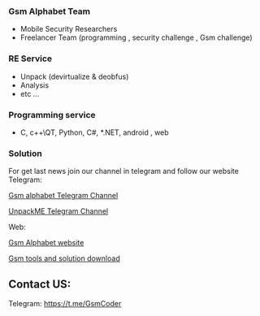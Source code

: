 ### Gsm Alphabet Team
- Mobile Security Researchers
- Freelancer Team (programming , security challenge ,  Gsm challenge)

### RE Service
- Unpack (devirtualize & deobfus)
- Analysis
- etc ...

### Programming service
- C, c++\QT, Python, C#, *.NET, android , web

### Solution
For get last news join our channel in telegram and follow our website 
Telegram:
<p><a href="https://t.me/Alephgsm">Gsm alphabet Telegram Channel</a></p>
<p><a href="https://t.me/DevirtualizeME">UnpackME Telegram Channel</a></p>
Web:
<p><a href="https://alephgsm.com/">Gsm Alphabet website</a></p>
<p><a href="https://apps.alephgsm.com/">Gsm tools and solution download</a></p>

## Contact US:
Telegram: https://t.me/GsmCoder

